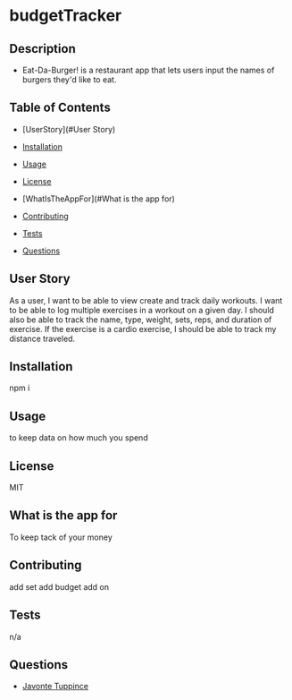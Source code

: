 # budgetTracker

## Description

* Eat-Da-Burger! is a restaurant app that lets users input the names of burgers they'd like to eat.

## Table of Contents 


* [UserStory](#User Story)

* [Installation](#installation)

* [Usage](#usage)

* [License](#license)

* [WhatIsTheAppFor](#What is the app for)

* [Contributing](#contributing)

* [Tests](#tests)

* [Questions](#questions)

## User Story
 
 As a user, I want to be able to view create and track daily workouts. I want to be able to log multiple exercises in a workout on a given day. I should also be able to track the name, type, weight, sets, reps, and duration of exercise. If the exercise is a cardio exercise, I should be able to track my distance traveled.
    
## Installation

  npm i


## Usage

  to keep data on how much you spend

  ## License

  MIT


## What is the app for

  To keep tack of your money
  
## Contributing

  add set add budget add on  

## Tests

  n/a


## Questions

  - [Javonte Tuppince](https://github.com/Tuppince24 "Visit Javonte's GitHub")

